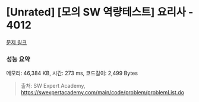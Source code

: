 # [Unrated] [모의 SW 역량테스트] 요리사 - 4012 

[문제 링크](https://swexpertacademy.com/main/code/problem/problemDetail.do?contestProbId=AWIeUtVakTMDFAVH) 

### 성능 요약

메모리: 46,384 KB, 시간: 273 ms, 코드길이: 2,499 Bytes



> 출처: SW Expert Academy, https://swexpertacademy.com/main/code/problem/problemList.do